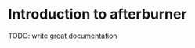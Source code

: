 # Introduction to afterburner

TODO: write [great documentation](http://jacobian.org/writing/what-to-write/)
